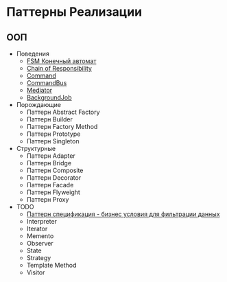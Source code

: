 # Паттерны Реализации

## ООП

- Поведения
  - [FSM Конечный автомат](pattern.state.machine.md)
  - [Chain of Responsibility](chainofresp.md)
  - [Command](command.md)
  - [CommandBus](command.bus.md)
  - [Mediator](mediator.md)
  - [BackgroundJob](background.job.md)
- Порождающие
  - Паттерн Abstract Factory
  - Паттерн Builder
  - Паттерн Factory Method
  - Паттерн Prototype
  - Паттерн Singleton
- Структурные
  - Паттерн Adapter
  - Паттерн Bridge
  - Паттерн Сomposite
  - Паттерн Decorator
  - Паттерн Facade
  - Паттерн Flyweight
  - Паттерн Proxy
- TODO
  - [Паттерн спецификация - бизнес условия для фильтрации данных](https://habr.com/ru/post/171559/)
  - Interpreter
  - Iterator
  - Memento
  - Observer
  - State
  - Strategy
  - Template Method
  - Visitor
